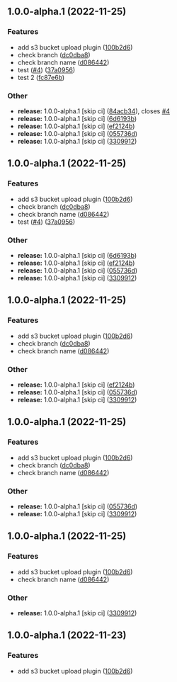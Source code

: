 ## 1.0.0-alpha.1 (2022-11-25)


### Features

* add s3 bucket upload plugin ([100b2d6](https://github.com/RimacTechnology/semantic-release-s3/commit/100b2d69669d28b44f91a149efc10de3a8b1ce8b))
* check branch ([dc0dba8](https://github.com/RimacTechnology/semantic-release-s3/commit/dc0dba80c90522e0ce1ce0ba56d3f5f57244e954))
* check branch name ([d086442](https://github.com/RimacTechnology/semantic-release-s3/commit/d0864429352ac994bbba5dcfe40be06d21b92e2e))
* test ([#4](https://github.com/RimacTechnology/semantic-release-s3/issues/4)) ([37a0956](https://github.com/RimacTechnology/semantic-release-s3/commit/37a09569066992c61128ab59c0ee8a9c171d9510))
* test 2 ([fc87e6b](https://github.com/RimacTechnology/semantic-release-s3/commit/fc87e6b36be42603456aea3aa03bf9cc2148edb4))


### Other

* **release:** 1.0.0-alpha.1 [skip ci] ([84acb34](https://github.com/RimacTechnology/semantic-release-s3/commit/84acb34c6ede6b54250e650be4e7e157d0cbd67f)), closes [#4](https://github.com/RimacTechnology/semantic-release-s3/issues/4)
* **release:** 1.0.0-alpha.1 [skip ci] ([6d6193b](https://github.com/RimacTechnology/semantic-release-s3/commit/6d6193b32d0c5df2a7b56b0afb9f1a80657594fc))
* **release:** 1.0.0-alpha.1 [skip ci] ([ef2124b](https://github.com/RimacTechnology/semantic-release-s3/commit/ef2124b19d42b85e964beb4215edf69259196f6c))
* **release:** 1.0.0-alpha.1 [skip ci] ([055736d](https://github.com/RimacTechnology/semantic-release-s3/commit/055736d059014620a31ef954a94b4928f7034e12))
* **release:** 1.0.0-alpha.1 [skip ci] ([3309912](https://github.com/RimacTechnology/semantic-release-s3/commit/330991276928672fb57e9ae45f185440f355403e))

## 1.0.0-alpha.1 (2022-11-25)


### Features

* add s3 bucket upload plugin ([100b2d6](https://github.com/RimacTechnology/semantic-release-s3/commit/100b2d69669d28b44f91a149efc10de3a8b1ce8b))
* check branch ([dc0dba8](https://github.com/RimacTechnology/semantic-release-s3/commit/dc0dba80c90522e0ce1ce0ba56d3f5f57244e954))
* check branch name ([d086442](https://github.com/RimacTechnology/semantic-release-s3/commit/d0864429352ac994bbba5dcfe40be06d21b92e2e))
* test ([#4](https://github.com/RimacTechnology/semantic-release-s3/issues/4)) ([37a0956](https://github.com/RimacTechnology/semantic-release-s3/commit/37a09569066992c61128ab59c0ee8a9c171d9510))


### Other

* **release:** 1.0.0-alpha.1 [skip ci] ([6d6193b](https://github.com/RimacTechnology/semantic-release-s3/commit/6d6193b32d0c5df2a7b56b0afb9f1a80657594fc))
* **release:** 1.0.0-alpha.1 [skip ci] ([ef2124b](https://github.com/RimacTechnology/semantic-release-s3/commit/ef2124b19d42b85e964beb4215edf69259196f6c))
* **release:** 1.0.0-alpha.1 [skip ci] ([055736d](https://github.com/RimacTechnology/semantic-release-s3/commit/055736d059014620a31ef954a94b4928f7034e12))
* **release:** 1.0.0-alpha.1 [skip ci] ([3309912](https://github.com/RimacTechnology/semantic-release-s3/commit/330991276928672fb57e9ae45f185440f355403e))

## 1.0.0-alpha.1 (2022-11-25)


### Features

* add s3 bucket upload plugin ([100b2d6](https://github.com/RimacTechnology/semantic-release-s3/commit/100b2d69669d28b44f91a149efc10de3a8b1ce8b))
* check branch ([dc0dba8](https://github.com/RimacTechnology/semantic-release-s3/commit/dc0dba80c90522e0ce1ce0ba56d3f5f57244e954))
* check branch name ([d086442](https://github.com/RimacTechnology/semantic-release-s3/commit/d0864429352ac994bbba5dcfe40be06d21b92e2e))


### Other

* **release:** 1.0.0-alpha.1 [skip ci] ([ef2124b](https://github.com/RimacTechnology/semantic-release-s3/commit/ef2124b19d42b85e964beb4215edf69259196f6c))
* **release:** 1.0.0-alpha.1 [skip ci] ([055736d](https://github.com/RimacTechnology/semantic-release-s3/commit/055736d059014620a31ef954a94b4928f7034e12))
* **release:** 1.0.0-alpha.1 [skip ci] ([3309912](https://github.com/RimacTechnology/semantic-release-s3/commit/330991276928672fb57e9ae45f185440f355403e))

## 1.0.0-alpha.1 (2022-11-25)


### Features

* add s3 bucket upload plugin ([100b2d6](https://github.com/RimacTechnology/semantic-release-s3/commit/100b2d69669d28b44f91a149efc10de3a8b1ce8b))
* check branch ([dc0dba8](https://github.com/RimacTechnology/semantic-release-s3/commit/dc0dba80c90522e0ce1ce0ba56d3f5f57244e954))
* check branch name ([d086442](https://github.com/RimacTechnology/semantic-release-s3/commit/d0864429352ac994bbba5dcfe40be06d21b92e2e))


### Other

* **release:** 1.0.0-alpha.1 [skip ci] ([055736d](https://github.com/RimacTechnology/semantic-release-s3/commit/055736d059014620a31ef954a94b4928f7034e12))
* **release:** 1.0.0-alpha.1 [skip ci] ([3309912](https://github.com/RimacTechnology/semantic-release-s3/commit/330991276928672fb57e9ae45f185440f355403e))

## 1.0.0-alpha.1 (2022-11-25)


### Features

* add s3 bucket upload plugin ([100b2d6](https://github.com/RimacTechnology/semantic-release-s3/commit/100b2d69669d28b44f91a149efc10de3a8b1ce8b))
* check branch name ([d086442](https://github.com/RimacTechnology/semantic-release-s3/commit/d0864429352ac994bbba5dcfe40be06d21b92e2e))


### Other

* **release:** 1.0.0-alpha.1 [skip ci] ([3309912](https://github.com/RimacTechnology/semantic-release-s3/commit/330991276928672fb57e9ae45f185440f355403e))

## 1.0.0-alpha.1 (2022-11-23)


### Features

* add s3 bucket upload plugin ([100b2d6](https://github.com/RimacTechnology/semantic-release-s3/commit/100b2d69669d28b44f91a149efc10de3a8b1ce8b))
